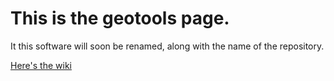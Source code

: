 # This is the geotools page. 

It this software will soon be renamed, along with the name of the repository.

[Here's the wiki](https://github.com/rskelly/geotools/wiki)
